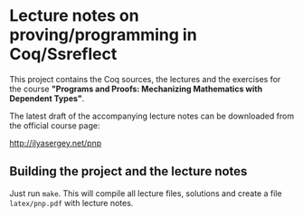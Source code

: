 # Lecture notes on proving/programming in Coq/Ssreflect

This project contains the Coq sources, the lectures and the exercises
for the course **"Programs and Proofs: Mechanizing Mathematics with Dependent Types"**.

The latest draft of the accompanying lecture notes can be downloaded
from the official course page:

http://ilyasergey.net/pnp

## Building the project and the lecture notes

Just run `make`. This will compile all lecture files, solutions and
create a file `latex/pnp.pdf` with lecture notes.
